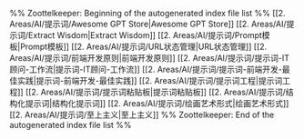 %% Zoottelkeeper: Beginning of the autogenerated index file list  %%
 [[2. Areas/AI/提示词/Awesome GPT Store|Awesome GPT Store]]
 [[2. Areas/AI/提示词/Extract Wisdom|Extract Wisdom]]
 [[2. Areas/AI/提示词/Prompt模板|Prompt模板]]
 [[2. Areas/AI/提示词/URL状态管理|URL状态管理]]
 [[2. Areas/AI/提示词/前端开发原则|前端开发原则]]
 [[2. Areas/AI/提示词/提示词-IT顾问-工作流|提示词-IT顾问-工作流]]
 [[2. Areas/AI/提示词/提示词-前端开发-最佳实践|提示词-前端开发-最佳实践]]
 [[2. Areas/AI/提示词/提示词工程|提示词工程]]
 [[2. Areas/AI/提示词/提示词粘贴板|提示词粘贴板]]
 [[2. Areas/AI/提示词/结构化提示词|结构化提示词]]
 [[2. Areas/AI/提示词/绘画艺术形式|绘画艺术形式]]
 [[2. Areas/AI/提示词/至上主义|至上主义]]
%% Zoottelkeeper: End of the autogenerated index file list  %%
